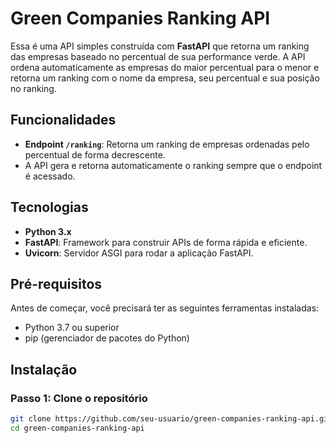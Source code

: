 # Green Companies Ranking API

Essa é uma API simples construída com **FastAPI** que retorna um ranking das empresas baseado no percentual de sua performance verde. A API ordena automaticamente as empresas do maior percentual para o menor e retorna um ranking com o nome da empresa, seu percentual e sua posição no ranking.

## Funcionalidades

- **Endpoint `/ranking`**: Retorna um ranking de empresas ordenadas pelo percentual de forma decrescente.
- A API gera e retorna automaticamente o ranking sempre que o endpoint é acessado.

## Tecnologias

- **Python 3.x**
- **FastAPI**: Framework para construir APIs de forma rápida e eficiente.
- **Uvicorn**: Servidor ASGI para rodar a aplicação FastAPI.

## Pré-requisitos

Antes de começar, você precisará ter as seguintes ferramentas instaladas:

- Python 3.7 ou superior
- pip (gerenciador de pacotes do Python)

## Instalação

### Passo 1: Clone o repositório

```bash
git clone https://github.com/seu-usuario/green-companies-ranking-api.git
cd green-companies-ranking-api
